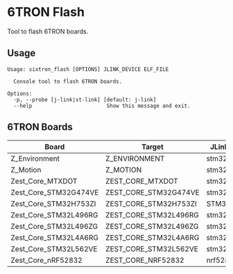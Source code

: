 # 6TRON Flash
Tool to flash 6TRON boards.

## Usage
```
Usage: sixtron_flash [OPTIONS] JLINK_DEVICE ELF_FILE

  Console tool to flash 6TRON boards.

Options:
  -p, --probe [j-link|st-link] [default: j-link]
  --help                        Show this message and exit.
```

## 6TRON Boards

| Board                  | Target                | JLink device  |
|------------------------|-----------------------|---------------|
| Z_Environment          | Z_ENVIRONMENT         | stm32l496rg   |
| Z_Motion               | Z_MOTION              | stm32l496rg   |
| Zest_Core_MTXDOT       | ZEST_CORE_MTXDOT      | stm32l151cc   |
| Zest_Core_STM32G474VE  | ZEST_CORE_STM32G474VE | stm32g474ve   |
| Zest_Core_STM32H753ZI  | ZEST_CORE_STM32H753ZI | STM32h753zi   |
| Zest_Core_STM32L496RG  | ZEST_CORE_STM32L496RG | stm32l496rg   |
| Zest_Core_STM32L496ZG  | ZEST_CORE_STM32L496ZG | stm32l496zg   |
| Zest_Core_STM32L4A6RG  | ZEST_CORE_STM32L4A6RG | stm32l4a6rg   |
| Zest_Core_STM32L562VE  | ZEST_CORE_STM32L562VE | stm32l562ve   |
| Zest_Core_nRF52832     | ZEST_CORE_NRF52832    | nrf52832_xxaa |
